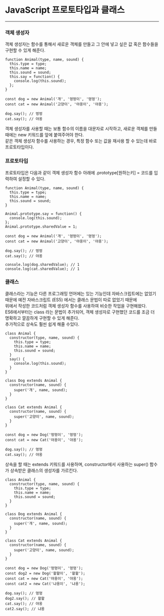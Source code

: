 # JavaScript 프로토타입과 클래스
***

### 객체 생성자
객체 생성자는 함수를 통해서 새로운 객체를 만들고 그 안에 넣고 싶은 값 혹은 함수들을 구현할 수 있게 해준다.
```
function Animal(type, name, sound) {
  this.type = type;
  this.name = name;
  this.sound = sound;
  this.say = function() {
    console.log(this.sound);
  };
}

const dog = new Animal('개', '멍멍이', '멍멍');
const cat = new Animal('고양이', '야옹이', '야옹');

dog.say(); // 멍멍
cat.say(); // 야옹
```
객체 생성자를 사용할 때는 보통 함수의 이름을 대문자로 시작하고, 새로운 객체를 만들 때에는 new 키워드를 앞에 붙여주어야 한다.  
같은 객체 생성자 함수를 사용하는 경우, 특정 함수 또는 값을 재사용 할 수 있는데 바로 프로토타입이다.
### 프로토타입
프로토타입은 다음과 같이 객체 생성자 함수 아래에 .prototype[원하는키] = 코드를 입력하여 설정할 수 있다.
```
function Animal(type, name, sound) {
  this.type = type;
  this.name = name;
  this.sound = sound;
}

Animal.prototype.say = function() {
  console.log(this.sound);
};
Animal.prototype.sharedValue = 1;

const dog = new Animal('개', '멍멍이', '멍멍');
const cat = new Animal('고양이', '야옹이', '야옹');

dog.say(); // 멍멍
cat.say(); // 야옹

console.log(dog.sharedValue); // 1
console.log(cat.sharedValue); // 1
```
### 클래스
클래스라는 기능은 다른 프로그래밍 언어에는 있는 기능인데 자바스크립트에는 없었기 때문에 예전 자바스크립트 (ES5) 에서는 클래스 문법이 따로 없었기 때문에  
위에서 작성한 코드처럼 객체 생성자 함수를 사용하여 비슷한 작업을 구현해왔다.  
ES6에서부터는 class 라는 문법이 추가되어, 객체 생성자로 구현했던 코드를 조금 더 명확하고 깔끔하게 구현할 수 있게 해준다.  
추가적으로 상속도 훨씬 쉽게 해줄 수있다.
```
class Animal {
  constructor(type, name, sound) {
    this.type = type;
    this.name = name;
    this.sound = sound;
  }
  say() {
    console.log(this.sound);
  }
}

class Dog extends Animal {
  constructor(name, sound) {
    super('개', name, sound);
  }
}

class Cat extends Animal {
  constructor(name, sound) {
    super('고양이', name, sound);
  }
}

const dog = new Dog('멍멍이', '멍멍');
const cat = new Cat('야옹이', '야옹');

dog.say(); // 멍멍
cat.say(); // 야옹
```
상속을 할 때는 extends 키워드를 사용하며, constructor에서 사용하는 super() 함수가 상속받은 클래스의 생성자를 가르킨다.
```
class Animal {
  constructor(type, name, sound) {
    this.type = type;
    this.name = name;
    this.sound = sound;
  }
}

class Dog extends Animal {
  constructor(name, sound) {
    super('개', name, sound);
  }
}

class Cat extends Animal {
  constructor(name, sound) {
    super('고양이', name, sound);
  }
}

const dog = new Dog('멍멍이', '멍멍');
const dog2 = new Dog('왈왈이', '왈왈');
const cat = new Cat('야옹이', '야옹');
const cat2 = new Cat('냐옹이', '냐옹');

dog.say(); // 멍멍
dog2.say(); // 왈왈
cat.say(); // 야옹
cat2.say(); // 냐옹
```
